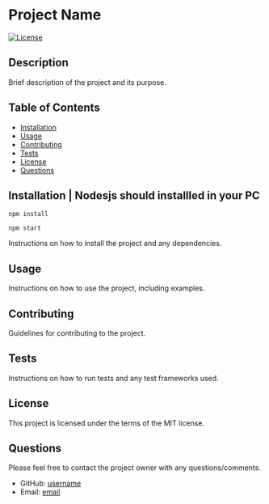 # Project Name

[![License](https://img.shields.io/badge/License-MIT-blue.svg)](https://opensource.org/licenses/MIT)

## Description

Brief description of the project and its purpose.

## Table of Contents

* [Installation](#installation)
* [Usage](#usage)
* [Contributing](#contributing)
* [Tests](#tests)
* [License](#license)
* [Questions](#questions)

## Installation | Nodesjs should installled in your PC

```
npm install
```


```
npm start
```
Instructions on how to install the project and any dependencies.

## Usage

Instructions on how to use the project, including examples.

## Contributing

Guidelines for contributing to the project.

## Tests

Instructions on how to run tests and any test frameworks used.

## License

This project is licensed under the terms of the MIT license.

## Questions

Please feel free to contact the project owner with any questions/comments.

* GitHub: [username](https://github.com/username)
* Email: [email](mailto:email)
